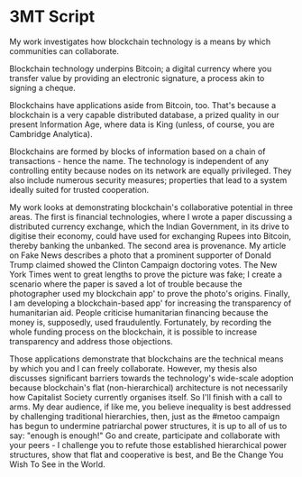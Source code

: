 # 3MT Script

My work investigates how blockchain technology is a means by which communities can collaborate.

Blockchain technology underpins Bitcoin; a digital currency where you transfer value by providing an electronic signature, a process akin to signing a cheque.

Blockchains have applications aside from Bitcoin, too. That's because a blockchain is a very capable distributed database, a prized quality in our present Information Age, where data is King (unless, of course, you are Cambridge Analytica).

Blockchains are formed by blocks of information based on a chain of transactions - hence the name. The technology is independent of any controlling entity because nodes on its network are equally privileged. They also include numerous security measures; properties that lead to a system ideally suited for trusted cooperation.

My work looks at demonstrating blockchain's collaborative potential in three areas. The first is financial technologies, where I wrote a paper discussing a distributed currency exchange, which the Indian Government, in its drive to digitise their economy, could have used for exchanging Rupees into Bitcoin, thereby banking the unbanked. The second area is provenance. My article on Fake News describes a photo that a prominent supporter of Donald Trump claimed showed the Clinton Campaign doctoring votes. The New York Times went to great lengths to prove the picture was fake; I create a scenario where the paper is saved a lot of trouble because the photographer used my blockchain app' to prove the photo's origins. Finally, I am developing a blockchain-based app' for increasing the transparency of humanitarian aid. People criticise humanitarian financing because the money is, supposedly, used fraudulently. Fortunately, by recording the whole funding process on the blockchain, it is possible to increase transparency and address those objections.

Those applications demonstrate that blockchains are the technical means by which you and I can freely collaborate. However, my thesis also discusses significant barriers towards the technology's wide-scale adoption because blockchain's flat (non-hierarchical) architecture is not necessarily how Capitalist Society currently organises itself. So I'll finish with a call to arms. My dear audience, if like me, you believe inequality is best addressed by challenging traditional hierarchies, then, just as the #metoo campaign has begun to undermine patriarchal power structures, it is up to all of us to say: "enough is enough!" Go and create, participate and collaborate with your peers - I challenge you to refute those established hierarchical power structures, show that flat and cooperative is best, and Be the Change You Wish To See in the World.           
